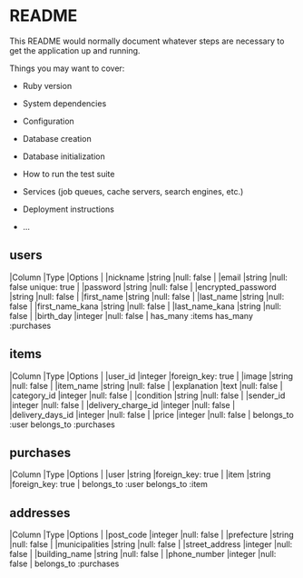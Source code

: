 # README

This README would normally document whatever steps are necessary to get the
application up and running.

Things you may want to cover:

* Ruby version

* System dependencies

* Configuration

* Database creation

* Database initialization

* How to run the test suite

* Services (job queues, cache servers, search engines, etc.)

* Deployment instructions

* ...


## users
|Column             |Type    |Options                  |
|nickname           |string  |null: false              |
|email              |string  |null: false unique: true |
|password           |string  |null: false              |
|encrypted_password |string  |null: false              |
|first_name         |string  |null: false              |
|last_name          |string  |null: false              |
|first_name_kana    |string  |null: false              |
|last_name_kana     |string  |null: false              |
|birth_day          |integer |null: false              |
has_many :items
has_many :purchases

## items
|Column             |Type    |Options                  |
|user_id            |integer |foreign_key: true        |
|image              |string  |null: false              |
|item_name          |string  |null: false              |
|explanation        |text    |null: false              |
|category_id        |integer |null: false              |
|condition          |string  |null: false              |
|sender_id          |integer |null: false              |
|delivery_charge_id |integer |null: false              |
|delivery_days_id   |integer |null: false              |
|price              |integer |null: false              |
belongs_to :user
belongs_to :purchases

## purchases
|Column             |Type   |Options                   |
|user               |string |foreign_key: true         |
|item               |string |foreign_key: true         |
belongs_to :user
belongs_to :item

## addresses
|Column             |Type    |Options                  |
|post_code          |integer |null: false              |
|prefecture         |string  |null: false              |
|municipalities     |string  |null: false              |
|street_address     |integer |null: false              |
|building_name      |string  |null: false              |
|phone_number       |integer |null: false              |
belongs_to :purchases